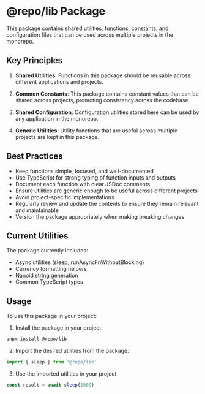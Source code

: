 # @repo/lib Package

This package contains shared utilities, functions, constants, and configuration files that can be used across multiple projects in the monorepo.

## Key Principles

1. **Shared Utilities**: Functions in this package should be reusable across different applications and projects.

2. **Common Constants**: This package contains constant values that can be shared across projects, promoting consistency across the codebase.

3. **Shared Configuration**: Configuration utilities stored here can be used by any application in the monorepo.

4. **Generic Utilities**: Utility functions that are useful across multiple projects are kept in this package.

## Best Practices 

- Keep functions simple, focused, and well-documented
- Use TypeScript for strong typing of function inputs and outputs
- Document each function with clear JSDoc comments
- Ensure utilities are generic enough to be useful across different projects
- Avoid project-specific implementations
- Regularly review and update the contents to ensure they remain relevant and maintainable
- Version the package appropriately when making breaking changes

## Current Utilities

The package currently includes:

- Async utilities (sleep, runAsyncFnWithoutBlocking)
- Currency formatting helpers
- Nanoid string generation
- Common TypeScript types

## Usage

To use this package in your project:

1. Install the package in your project:

```bash
pnpm install @repo/lib
```

2. Import the desired utilities from the package:

```typescript
import { sleep } from '@repo/lib'
```

3. Use the imported utilities in your project:

```typescript
const result = await sleep(1000)
```
